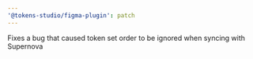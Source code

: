```yaml
---
'@tokens-studio/figma-plugin': patch
---
```


Fixes a bug that caused token set order to be ignored when syncing with Supernova

